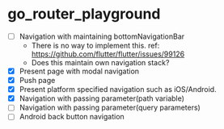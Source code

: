 # go_router_playground

- [ ] Navigation with maintaining bottomNavigationBar
  - There is no way to implement this. ref: https://github.com/flutter/flutter/issues/99126
  - Does this maintain own navigation stack?
- [x] Present page with modal navigation
- [x] Push page
- [x] Present platform specified navigation such as iOS/Android.
- [x] Navigation with passing parameter(path variable)
- [ ] Navigation with passing parameter(query parameters)
- [ ] Android back button navigation
